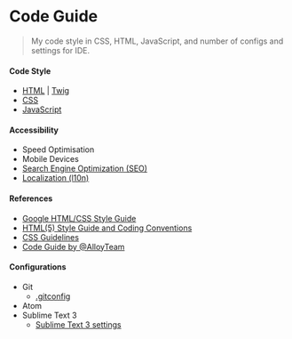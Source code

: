 Code Guide
==

> My code style in CSS, HTML, JavaScript, and number of configs and settings for IDE.

#### Code Style

* [HTML](https://github.com/ahtohbi4/code-style/blob/master/html.md#html) | [Twig](https://github.com/ahtohbi4/code-style/blob/master/twig.md#twig)
* [CSS](https://github.com/ahtohbi4/code-style/blob/master/css.md#css)
* [JavaScript](https://github.com/ahtohbi4/code-style/blob/master/javascript.md#javascript)

#### Accessibility

* Speed Optimisation
* Mobile Devices
* [Search Engine Optimization (SEO)](https://github.com/ahtohbi4/code-guide/blob/master/seo.md#search-engine-optimization-seo)
* [Localization (l10n)](https://github.com/ahtohbi4/code-style/blob/master/l10n.md#l10n)

#### References

* [Google HTML/CSS Style Guide](https://google.github.io/styleguide/htmlcssguide.xml)
* [HTML(5) Style Guide and Coding Conventions](http://www.w3schools.com/html/html5_syntax.asp)
* [CSS Guidelines](http://cssguidelin.es/)
* [Code Guide by @AlloyTeam](http://alloyteam.github.io/CodeGuide/)

#### Configurations

* Git
  * [.gitconfig](https://github.com/ahtohbi4/code-style/blob/master/git/.gitconfig)
* Atom
* Sublime Text 3
  * [Sublime Text 3 settings](https://github.com/ahtohbi4/sublime-text-settings)
